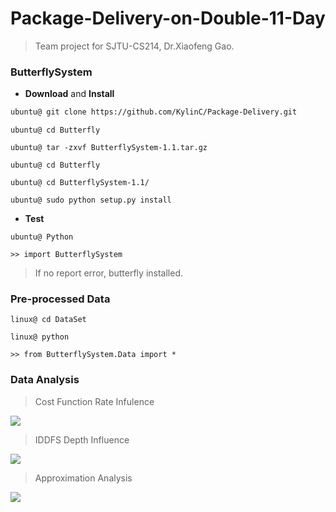 # Package-Delivery-on-Double-11-Day
> Team project for SJTU-CS214, Dr.Xiaofeng Gao.



### ButterflySystem

- **Download** and **Install**

```bash
ubuntu@ git clone https://github.com/KylinC/Package-Delivery.git
```

```
ubuntu@ cd Butterfly
```

```
ubuntu@ tar -zxvf ButterflySystem-1.1.tar.gz
```

```
ubuntu@ cd Butterfly
```

```
ubuntu@ cd ButterflySystem-1.1/
```

```
ubuntu@ sudo python setup.py install
```

- **Test**

```
ubuntu@ Python
```

```
>> import ButterflySystem
```

> If no report error, butterfly installed.

### Pre-processed Data

```
linux@ cd DataSet
```

```
linux@ python
```

```
>> from ButterflySystem.Data import *
```

### Data Analysis

> Cost Function Rate Infulence 

![](http://kylinhub.oss-cn-shanghai.aliyuncs.com/2019-06-22-Rate.jpg)



> IDDFS Depth Influence

![](http://kylinhub.oss-cn-shanghai.aliyuncs.com/2019-06-22-costperday-.jpg)

> Approximation Analysis

![](http://kylinhub.oss-cn-shanghai.aliyuncs.com/2019-06-22-time_dfs4dfs6_norm.jpg)